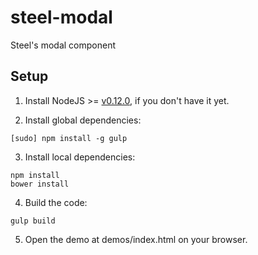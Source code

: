 # steel-modal

Steel's modal component

## Setup

1. Install NodeJS >= [v0.12.0](http://nodejs.org/dist/v0.12.0/), if you don't have it yet.

2. Install global dependencies:

  ```
  [sudo] npm install -g gulp
  ```

3. Install local dependencies:

  ```
  npm install
  bower install
  ```

4. Build the code:

  ```
  gulp build
  ```

5. Open the demo at demos/index.html on your browser.
